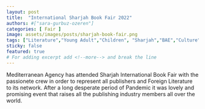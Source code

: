 ```yaml
---
layout: post
title:  "International Sharjah Book Fair 2022"
authors: #["sara-gurbuz-ozeren"]
categories: [ Fair ]
image: assets/images/posts/sharjah-book-fair.png
tags: ["Literature","Young Adult","Children", "Sharjah","BAE","Culture","History"]
sticky: false
featured: true
# For adding excerpt add <!--more--> and break the line
---
```


Mediterranean Agency has attended Sharjah International Book Fair with the passionete crew in order to represent all publishers and Foreign Literature to its network. After a long desperate period of Pandemic it was lovely and promising event that raises all the publishing industry members all over the world.
